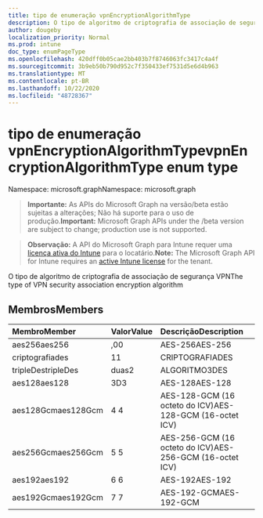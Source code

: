 ```yaml
---
title: tipo de enumeração vpnEncryptionAlgorithmType
description: O tipo de algoritmo de criptografia de associação de segurança VPN
author: dougeby
localization_priority: Normal
ms.prod: intune
doc_type: enumPageType
ms.openlocfilehash: 420dff0b05cae2bb403b7f8746063fc3417c4a4f
ms.sourcegitcommit: 3b9eb50b790d952c7f350433ef7531d5e6d4b963
ms.translationtype: MT
ms.contentlocale: pt-BR
ms.lasthandoff: 10/22/2020
ms.locfileid: "48728367"
---
```

# <a name="vpnencryptionalgorithmtype-enum-type"></a><span data-ttu-id="ea368-103">tipo de enumeração vpnEncryptionAlgorithmType</span><span class="sxs-lookup"><span data-stu-id="ea368-103">vpnEncryptionAlgorithmType enum type</span></span>

<span data-ttu-id="ea368-104">Namespace: microsoft.graph</span><span class="sxs-lookup"><span data-stu-id="ea368-104">Namespace: microsoft.graph</span></span>

> <span data-ttu-id="ea368-105">**Importante:** As APIs do Microsoft Graph na versão/beta estão sujeitas a alterações; Não há suporte para o uso de produção.</span><span class="sxs-lookup"><span data-stu-id="ea368-105">**Important:** Microsoft Graph APIs under the /beta version are subject to change; production use is not supported.</span></span>

> <span data-ttu-id="ea368-106">**Observação:** A API do Microsoft Graph para Intune requer uma [licença ativa do Intune](https://go.microsoft.com/fwlink/?linkid=839381) para o locatário.</span><span class="sxs-lookup"><span data-stu-id="ea368-106">**Note:** The Microsoft Graph API for Intune requires an [active Intune license](https://go.microsoft.com/fwlink/?linkid=839381) for the tenant.</span></span>

<span data-ttu-id="ea368-107">O tipo de algoritmo de criptografia de associação de segurança VPN</span><span class="sxs-lookup"><span data-stu-id="ea368-107">The type of VPN security association encryption algorithm</span></span>

## <a name="members"></a><span data-ttu-id="ea368-108">Membros</span><span class="sxs-lookup"><span data-stu-id="ea368-108">Members</span></span>
|<span data-ttu-id="ea368-109">Membro</span><span class="sxs-lookup"><span data-stu-id="ea368-109">Member</span></span>|<span data-ttu-id="ea368-110">Valor</span><span class="sxs-lookup"><span data-stu-id="ea368-110">Value</span></span>|<span data-ttu-id="ea368-111">Descrição</span><span class="sxs-lookup"><span data-stu-id="ea368-111">Description</span></span>|
|:---|:---|:---|
|<span data-ttu-id="ea368-112">aes256</span><span class="sxs-lookup"><span data-stu-id="ea368-112">aes256</span></span>|<span data-ttu-id="ea368-113">,0</span><span class="sxs-lookup"><span data-stu-id="ea368-113">0</span></span>|<span data-ttu-id="ea368-114">AES-256</span><span class="sxs-lookup"><span data-stu-id="ea368-114">AES-256</span></span>|
|<span data-ttu-id="ea368-115">criptografia</span><span class="sxs-lookup"><span data-stu-id="ea368-115">des</span></span>|<span data-ttu-id="ea368-116">1</span><span class="sxs-lookup"><span data-stu-id="ea368-116">1</span></span>|<span data-ttu-id="ea368-117">CRIPTOGRAFIA</span><span class="sxs-lookup"><span data-stu-id="ea368-117">DES</span></span>|
|<span data-ttu-id="ea368-118">tripleDes</span><span class="sxs-lookup"><span data-stu-id="ea368-118">tripleDes</span></span>|<span data-ttu-id="ea368-119">duas</span><span class="sxs-lookup"><span data-stu-id="ea368-119">2</span></span>|<span data-ttu-id="ea368-120">ALGORITMO</span><span class="sxs-lookup"><span data-stu-id="ea368-120">3DES</span></span>|
|<span data-ttu-id="ea368-121">aes128</span><span class="sxs-lookup"><span data-stu-id="ea368-121">aes128</span></span>|<span data-ttu-id="ea368-122">3D</span><span class="sxs-lookup"><span data-stu-id="ea368-122">3</span></span>|<span data-ttu-id="ea368-123">AES-128</span><span class="sxs-lookup"><span data-stu-id="ea368-123">AES-128</span></span>|
|<span data-ttu-id="ea368-124">aes128Gcm</span><span class="sxs-lookup"><span data-stu-id="ea368-124">aes128Gcm</span></span>|<span data-ttu-id="ea368-125">4 </span><span class="sxs-lookup"><span data-stu-id="ea368-125">4</span></span>|<span data-ttu-id="ea368-126">AES-128-GCM (16 octeto do ICV)</span><span class="sxs-lookup"><span data-stu-id="ea368-126">AES-128-GCM (16-octet ICV)</span></span>|
|<span data-ttu-id="ea368-127">aes256Gcm</span><span class="sxs-lookup"><span data-stu-id="ea368-127">aes256Gcm</span></span>|<span data-ttu-id="ea368-128">5 </span><span class="sxs-lookup"><span data-stu-id="ea368-128">5</span></span>|<span data-ttu-id="ea368-129">AES-256-GCM (16 octeto do ICV)</span><span class="sxs-lookup"><span data-stu-id="ea368-129">AES-256-GCM (16-octet ICV)</span></span>|
|<span data-ttu-id="ea368-130">aes192</span><span class="sxs-lookup"><span data-stu-id="ea368-130">aes192</span></span>|<span data-ttu-id="ea368-131">6 </span><span class="sxs-lookup"><span data-stu-id="ea368-131">6</span></span>|<span data-ttu-id="ea368-132">AES-192</span><span class="sxs-lookup"><span data-stu-id="ea368-132">AES-192</span></span>|
|<span data-ttu-id="ea368-133">aes192Gcm</span><span class="sxs-lookup"><span data-stu-id="ea368-133">aes192Gcm</span></span>|<span data-ttu-id="ea368-134">7 </span><span class="sxs-lookup"><span data-stu-id="ea368-134">7</span></span>|<span data-ttu-id="ea368-135">AES-192-GCM</span><span class="sxs-lookup"><span data-stu-id="ea368-135">AES-192-GCM</span></span>|





